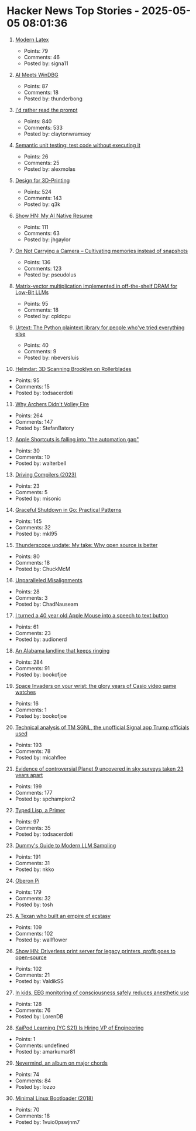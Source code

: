 # Hacker News Top Stories - 2025-05-05 08:01:36

1. [Modern Latex](https://github.com/mrkline/modern-latex)
   - Points: 79
   - Comments: 46
   - Posted by: signa11

2. [AI Meets WinDBG](https://svnscha.de/posts/ai-meets-windbg/)
   - Points: 87
   - Comments: 18
   - Posted by: thunderbong

3. [I'd rather read the prompt](https://claytonwramsey.com/blog/prompt/)
   - Points: 840
   - Comments: 533
   - Posted by: claytonwramsey

4. [Semantic unit testing: test code without executing it](https://www.alexmolas.com/2025/04/09/semantic-unit-testing.html)
   - Points: 26
   - Comments: 25
   - Posted by: alexmolas

5. [Design for 3D-Printing](https://blog.rahix.de/design-for-3d-printing/)
   - Points: 524
   - Comments: 143
   - Posted by: q3k

6. [Show HN: My AI Native Resume](https://ai.jakegaylor.com/)
   - Points: 111
   - Comments: 63
   - Posted by: jhgaylor

7. [On Not Carrying a Camera – Cultivating memories instead of snapshots](https://hedgehogreview.com/issues/after-neoliberalism/articles/on-not-carrying-a-camera)
   - Points: 136
   - Comments: 123
   - Posted by: pseudolus

8. [Matrix-vector multiplication implemented in off-the-shelf DRAM for Low-Bit LLMs](https://arxiv.org/abs/2503.23817)
   - Points: 95
   - Comments: 18
   - Posted by: cpldcpu

9. [Urtext: The Python plaintext library for people who've tried everything else](https://urtext.co/)
   - Points: 40
   - Comments: 9
   - Posted by: nbeversluis

10. [Helmdar: 3D Scanning Brooklyn on Rollerblades](https://owentrueblood.com/blog/2025/05/04/helmdar/)
   - Points: 95
   - Comments: 15
   - Posted by: todsacerdoti

11. [Why Archers Didn't Volley Fire](https://acoup.blog/2025/05/02/collections-why-archers-didnt-volley-fire/)
   - Points: 264
   - Comments: 147
   - Posted by: StefanBatory

12. [Apple Shortcuts is falling into "the automation gap"](https://sixcolors.com/link/2025/03/shortcuts-is-falling-into-the-automation-gap/)
   - Points: 30
   - Comments: 10
   - Posted by: walterbell

13. [Driving Compilers (2023)](https://fabiensanglard.net/dc/index.php)
   - Points: 23
   - Comments: 5
   - Posted by: misonic

14. [Graceful Shutdown in Go: Practical Patterns](https://victoriametrics.com/blog/go-graceful-shutdown/index.html)
   - Points: 145
   - Comments: 32
   - Posted by: mkl95

15. [Thunderscope update: My take: Why open source is better](https://www.crowdsupply.com/eevengers/thunderscope/updates/revving-up-for-production)
   - Points: 80
   - Comments: 18
   - Posted by: ChuckMcM

16. [Unparalleled Misalignments](https://rickiheicklen.com/unparalleled-misalignments.html)
   - Points: 28
   - Comments: 3
   - Posted by: ChadNauseam

17. [I turned a 40 year old Apple Mouse into a speech to text button](https://workshop.cjpais.com/projects/handy-m0100)
   - Points: 61
   - Comments: 23
   - Posted by: audionerd

18. [An Alabama landline that keeps ringing](https://oxfordamerican.org/oa-now/the-alabama-landline-that-keeps-ringing)
   - Points: 284
   - Comments: 91
   - Posted by: bookofjoe

19. [Space Invaders on your wrist: the glory years of Casio video game watches](https://www.theguardian.com/games/2025/may/02/space-invaders-casio-video-game-watches)
   - Points: 16
   - Comments: 1
   - Posted by: bookofjoe

20. [Technical analysis of TM SGNL, the unofficial Signal app Trump officials used](https://micahflee.com/tm-sgnl-the-obscure-unofficial-signal-app-mike-waltz-uses-to-text-with-trump-officials/)
   - Points: 193
   - Comments: 78
   - Posted by: micahflee

21. [Evidence of controversial Planet 9 uncovered in sky surveys taken 23 years apart](https://www.space.com/astronomy/solar-system/evidence-of-controversial-planet-9-uncovered-in-sky-surveys-taken-23-years-apart)
   - Points: 199
   - Comments: 177
   - Posted by: spchampion2

22. [Typed Lisp, a Primer](https://alhassy.com/TypedLisp.html)
   - Points: 97
   - Comments: 35
   - Posted by: todsacerdoti

23. [Dummy's Guide to Modern LLM Sampling](https://rentry.co/samplers)
   - Points: 191
   - Comments: 31
   - Posted by: nkko

24. [Oberon Pi](http://pascal.hansotten.com/niklaus-wirth/project-oberon/oberon-pi/)
   - Points: 179
   - Comments: 32
   - Posted by: tosh

25. [A Texan who built an empire of ecstasy](https://www.texasmonthly.com/news-politics/ecstasy-starck-club-drugs-eighties-dallas/)
   - Points: 109
   - Comments: 102
   - Posted by: wallflower

26. [Show HN: Driverless print server for legacy printers, profit goes to open-source](https://printserver.ink/)
   - Points: 102
   - Comments: 21
   - Posted by: ValdikSS

27. [In kids, EEG monitoring of consciousness safely reduces anesthetic use](https://news.mit.edu/2025/kids-eeg-monitoring-consciousness-safely-reduces-anesthetic-use-0429)
   - Points: 128
   - Comments: 76
   - Posted by: LorenDB

28. [KaiPod Learning (YC S21) Is Hiring VP of Engineering](https://www.ycombinator.com/companies/kaipod-learning/jobs/Bs3H9uB-vp-of-engineering)
   - Points: 1
   - Comments: undefined
   - Posted by: amarkumar81

29. [Nevermind, an album on major chords](https://farina00.github.io/essays/nevermind/)
   - Points: 74
   - Comments: 84
   - Posted by: lozzo

30. [Minimal Linux Bootloader (2018)](https://raw.githubusercontent.com/Stefan20162016/linux-insides-code/master/bootloader.asm)
   - Points: 70
   - Comments: 18
   - Posted by: 1vuio0pswjnm7


